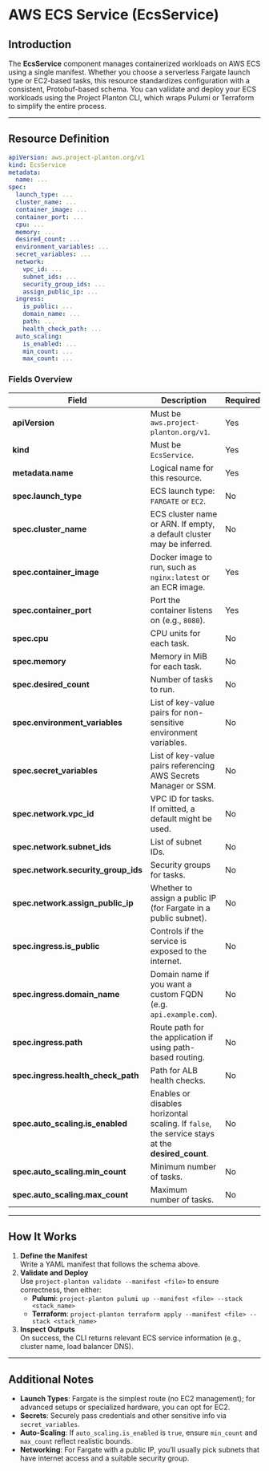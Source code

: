 # AWS ECS Service (EcsService)

## Introduction

The **EcsService** component manages containerized workloads on AWS ECS using a single manifest. Whether you choose a
serverless Fargate launch type or EC2-based tasks, this resource standardizes configuration with a consistent,
Protobuf-based schema. You can validate and deploy your ECS workloads using the Project Planton CLI, which wraps Pulumi
or Terraform to simplify the entire process.

---

## Resource Definition

```yaml
apiVersion: aws.project-planton.org/v1
kind: EcsService
metadata:
  name: ...
spec:
  launch_type: ...
  cluster_name: ...
  container_image: ...
  container_port: ...
  cpu: ...
  memory: ...
  desired_count: ...
  environment_variables: ...
  secret_variables: ...
  network:
    vpc_id: ...
    subnet_ids: ...
    security_group_ids: ...
    assign_public_ip: ...
  ingress:
    is_public: ...
    domain_name: ...
    path: ...
    health_check_path: ...
  auto_scaling:
    is_enabled: ...
    min_count: ...
    max_count: ...
```

### Fields Overview

| Field                               | Description                                                                                     | Required | Default   |
|-------------------------------------|-------------------------------------------------------------------------------------------------|----------|-----------|
| **apiVersion**                      | Must be `aws.project-planton.org/v1`.                                                           | Yes      | -         |
| **kind**                            | Must be `EcsService`.                                                                           | Yes      | -         |
| **metadata.name**                   | Logical name for this resource.                                                                 | Yes      | -         |
| **spec.launch_type**                | ECS launch type: `FARGATE` or `EC2`.                                                            | No       | `FARGATE` |
| **spec.cluster_name**               | ECS cluster name or ARN. If empty, a default cluster may be inferred.                           | No       | -         |
| **spec.container_image**            | Docker image to run, such as `nginx:latest` or an ECR image.                                    | Yes      | -         |
| **spec.container_port**             | Port the container listens on (e.g., `8080`).                                                   | Yes      | -         |
| **spec.cpu**                        | CPU units for each task.                                                                        | No       | `256`     |
| **spec.memory**                     | Memory in MiB for each task.                                                                    | No       | `512`     |
| **spec.desired_count**              | Number of tasks to run.                                                                         | No       | `1`       |
| **spec.environment_variables**      | List of key-value pairs for non-sensitive environment variables.                                | No       | []        |
| **spec.secret_variables**           | List of key-value pairs referencing AWS Secrets Manager or SSM.                                 | No       | []        |
| **spec.network.vpc_id**             | VPC ID for tasks. If omitted, a default might be used.                                          | No       | -         |
| **spec.network.subnet_ids**         | List of subnet IDs.                                                                             | No       | -         |
| **spec.network.security_group_ids** | Security groups for tasks.                                                                      | No       | -         |
| **spec.network.assign_public_ip**   | Whether to assign a public IP (for Fargate in a public subnet).                                 | No       | `false`   |
| **spec.ingress.is_public**          | Controls if the service is exposed to the internet.                                             | No       | `false`   |
| **spec.ingress.domain_name**        | Domain name if you want a custom FQDN (e.g. `api.example.com`).                                 | No       | -         |
| **spec.ingress.path**               | Route path for the application if using path-based routing.                                     | No       | `/`       |
| **spec.ingress.health_check_path**  | Path for ALB health checks.                                                                     | No       | `/`       |
| **spec.auto_scaling.is_enabled**    | Enables or disables horizontal scaling. If `false`, the service stays at the **desired_count**. | No       | `false`   |
| **spec.auto_scaling.min_count**     | Minimum number of tasks.                                                                        | No       | `1`       |
| **spec.auto_scaling.max_count**     | Maximum number of tasks.                                                                        | No       | `1`       |

---

## How It Works

1. **Define the Manifest**  
   Write a YAML manifest that follows the schema above.
2. **Validate and Deploy**  
   Use `project-planton validate --manifest <file>` to ensure correctness, then either:
    - **Pulumi**: `project-planton pulumi up --manifest <file> --stack <stack_name>`
    - **Terraform**: `project-planton terraform apply --manifest <file> --stack <stack_name>`
3. **Inspect Outputs**  
   On success, the CLI returns relevant ECS service information (e.g., cluster name, load balancer DNS).

---

## Additional Notes

- **Launch Types**: Fargate is the simplest route (no EC2 management); for advanced setups or specialized hardware, you
  can opt for EC2.
- **Secrets**: Securely pass credentials and other sensitive info via `secret_variables`.
- **Auto-Scaling**: If `auto_scaling.is_enabled` is `true`, ensure `min_count` and `max_count` reflect realistic bounds.
- **Networking**: For Fargate with a public IP, you’ll usually pick subnets that have internet access and a suitable
  security group.
